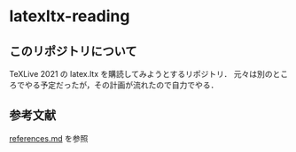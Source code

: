 # latexltx-reading
## このリポジトリについて
TeXLive 2021 の latex.ltx を購読してみようとするリポジトリ．
元々は別のところでやる予定だったが，その計画が流れたので自力でやる．

## 参考文献
[references.md](references.md) を参照
